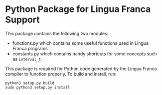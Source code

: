# Python Package for Lingua Franca Support

This package contains the following two modules:

- functions.py which contains some useful functions used in Lingua Franca programs
- constants.py which contains handy shortcuts for some concepts such as `interval_t`


This package is required for Python code generated by the Lingua Franca compiler to function properly.
To build and install, run:
```
python3 setup.py build
sudo python3 setup.py install
```
